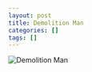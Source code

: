 ```yaml
---
layout: post
title: Demolition Man
categories: []
tags: []
---
```

![Demolition Man](https://m.media-amazon.com/images/M/MV5BMDBmNDhjOTYtZWVlMC00YzUwLWIyZjEtYzFjMWM5OTdiZDJkXkEyXkFqcGdeQXVyNjUwNzk3NDc@._V1.jpg)
